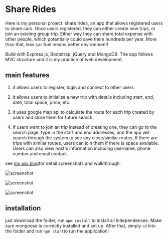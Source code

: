# Share Rides

Here is my personal project: share rides, an app that allows registered users to share cars. Once users registered, they can either create new trips, or join an existing group trip. Either way they can share total expense with other people, which potentially could save them hundreds per year. More than that, less car fuel means better environment!

Build with Express.js, Bootstrap, jQuery and MongoDB. The app follows MVC structure and it is my practice of web development.

## main features
1) it allows users to register, login and connect to other users

2) it allows users to initialize a new trip with details including start, end, date, total space, price, etc.

3) it uses google map api to calculate the route for each trip created by users and store them for future search.

4) If users want to join an trip instead of creating one, they can go to the search page, type in the start and end addresses, and the app will search through the system to see any close/similar routes. If there are trips with similar routes, users can join them if there is space available. Users can also view host's information including username, phone number and email contact.

see [my wix blog](https://xuchen323.wixsite.com/website/single-post/2016/08/22/Shake-up-your-life-how-to-change-your-own-perspective)for detail screenshots and walkthrough.

![screenshot](https://static.wixstatic.com/media/754948_ed9be2587c374ebfa54f1cc5c9006140~mv2.jpg/v1/fill/w_930,h_479,al_c,q_85,usm_0.66_1.00_0.01/754948_ed9be2587c374ebfa54f1cc5c9006140~mv2.webp)

![screenshot](https://static.wixstatic.com/media/754948_52c16673b1774619aec7736d1a26ac3f~mv2.jpg/v1/fill/w_930,h_455,al_c,q_85,usm_0.66_1.00_0.01/754948_52c16673b1774619aec7736d1a26ac3f~mv2.webp)

![screenshot](https://static.wixstatic.com/media/754948_0e8becc0420a48aca22d44ec14bb2feb~mv2.jpg/v1/fill/w_930,h_449,al_c,q_85,usm_0.66_1.00_0.01/754948_0e8becc0420a48aca22d44ec14bb2feb~mv2.webp)

## installation
just download the folder, run `npm install` to install all independences. Make sure mongoose is correctly installed and set up. After that, simply `cd` into the folder and run `npm start`to run the application!
